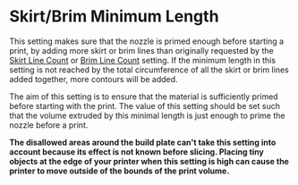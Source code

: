 Skirt/Brim Minimum Length
====
This setting makes sure that the nozzle is primed enough before starting a print, by adding more skirt or brim lines than originally requested by the [Skirt Line Count](skirt_line_count.md) or [Brim Line Count](brim_line_count.md) setting. If the minimum length in this setting is not reached by the total circumference of all the skirt or brim lines added together, more contours will be added.

The aim of this setting is to ensure that the material is sufficiently primed before starting with the print. The value of this setting should be set such that the volume extruded by this minimal length is just enough to prime the nozzle before a print.

**The disallowed areas around the build plate can't take this setting into account because its effect is not known before slicing. Placing tiny objects at the edge of your printer when this setting is high can cause the printer to move outside of the bounds of the print volume.**